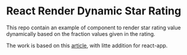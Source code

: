 # React Render Dynamic Star Rating

This repo contain an example of component to render star rating value dynamically based on the fraction values given in the rating.

The work is based on this [article](https://ishadeed.com/article/star-rating-svg/), with litte addition for react-app.
